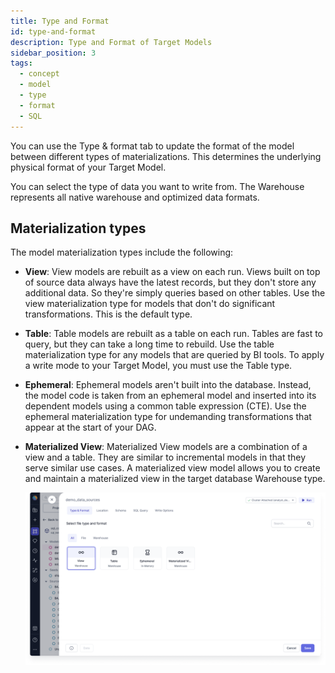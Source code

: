 ```yaml
---
title: Type and Format
id: type-and-format
description: Type and Format of Target Models
sidebar_position: 3
tags:
  - concept
  - model
  - type
  - format
  - SQL
---
```


You can use the Type & format tab to update the format of the model between different types of materializations. This determines the underlying physical format of your Target Model.

You can select the type of data you want to write from. The Warehouse represents all native warehouse and optimized data formats.

## Materialization types

The model materialization types include the following:

- **View**: View models are rebuilt as a view on each run. Views built on top of source data always have the latest records, but they don't store any additional data. So they're simply queries based on other tables. Use the view materialization type for models that don't do significant transformations. This is the default type.
- **Table**: Table models are rebuilt as a table on each run. Tables are fast to query, but they can take a long time to rebuild. Use the table materialization type for any models that are queried by BI tools. To apply a write mode to your Target Model, you must use the Table type.
- **Ephemeral**: Ephemeral models aren't built into the database. Instead, the model code is taken from an ephemeral model and inserted into its dependent models using a common table expression (CTE). Use the ephemeral materialization type for undemanding transformations that appear at the start of your DAG.
- **Materialized View**: Materialized View models are a combination of a view and a table. They are similar to incremental models in that they serve similar use cases. A materialized view model allows you to create and maintain a materialized view in the target database Warehouse type.

  ![Type & Format](img/type-and-format.png)
